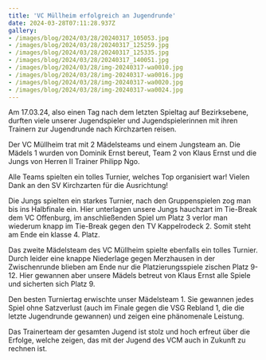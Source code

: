 ```yaml
---
title: 'VC Müllheim erfolgreich an Jugendrunde'
date: 2024-03-28T07:11:28.937Z
gallery:
- /images/blog/2024/03/28/20240317_105053.jpg
- /images/blog/2024/03/28/20240317_125259.jpg
- /images/blog/2024/03/28/20240317_125335.jpg
- /images/blog/2024/03/28/20240317_140051.jpg
- /images/blog/2024/03/28/img-20240317-wa0010.jpg
- /images/blog/2024/03/28/img-20240317-wa0016.jpg
- /images/blog/2024/03/28/img-20240317-wa0020.jpg
- /images/blog/2024/03/28/img-20240317-wa0024.jpg
---
```

Am 17.03.24, also einen Tag nach dem letzten Spieltag auf Bezirksebene, durften viele unserer Jugendspieler und Jugendspielerinnen mit ihren Trainern zur Jugendrunde nach Kirchzarten reisen. 

Der VC Müllheim trat mit 2 Mädelsteams und einem Jungsteam an. Die Mädels 1 wurden von Dominik Ernst bereut, Team 2 von Klaus Ernst und die Jungs von Herren II Trainer Philipp Ngo. 

Alle Teams spielten ein tolles Turnier, welches Top organisiert war! Vielen Dank an den SV Kirchzarten für die Ausrichtung! 

Die Jungs spielten ein starkes Turnier, nach den Gruppenspielen zog man bis ins Halbfinale ein. Hier unterlagen unsere Jungs hauchzart im Tie-Break dem VC Offenburg, im anschließenden Spiel um Platz 3 verlor man wiederum knapp im Tie-Break gegen den TV Kappelrodeck 2. Somit steht am Ende ein klasse 4. Platz. 

Das zweite Mädelsteam des VC Müllheim spielte ebenfalls ein tolles Turnier. Durch leider eine knappe Niederlage gegen Merzhausen in der Zwischenrunde blieben am Ende nur die Platzierungsspiele zischen Platz 9-12. Hier gewannen aber unsere Mädels betreut von Klaus Ernst alle Spiele und sicherten sich Platz 9. 

Den besten Turniertag erwischte unser Mädelsteam 1. Sie gewannen jedes Spiel ohne Satzverlust (auch im Finale gegen die VSG Rebland 1, die die letzte Jugendrunde gewannen) und zeigen eine phänomenale Leistung. 

Das Trainerteam der gesamten Jugend ist stolz und hoch erfreut über die Erfolge, welche zeigen, das mit der Jugend des VCM auch in Zukunft zu rechnen ist. 

